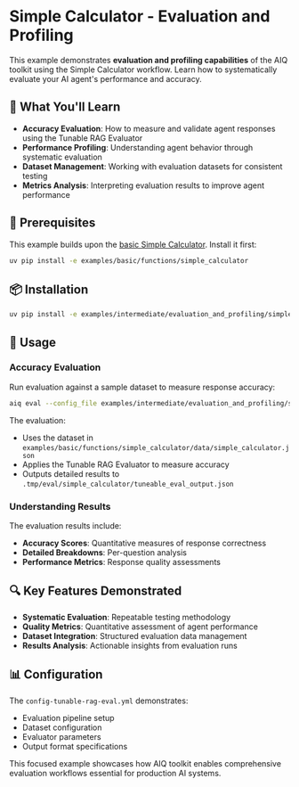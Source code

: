 <!--
SPDX-FileCopyrightText: Copyright (c) 2025, NVIDIA CORPORATION & AFFILIATES. All rights reserved.
SPDX-License-Identifier: Apache-2.0

Licensed under the Apache License, Version 2.0 (the "License");
you may not use this file except in compliance with the License.
You may obtain a copy of the License at

http://www.apache.org/licenses/LICENSE-2.0

Unless required by applicable law or agreed to in writing, software
distributed under the License is distributed on an "AS IS" BASIS,
WITHOUT WARRANTIES OR CONDITIONS OF ANY KIND, either express or implied.
See the License for the specific language governing permissions and
limitations under the License.
-->

# Simple Calculator - Evaluation and Profiling

This example demonstrates **evaluation and profiling capabilities** of the AIQ toolkit using the Simple Calculator workflow. Learn how to systematically evaluate your AI agent's performance and accuracy.

## 🎯 What You'll Learn

- **Accuracy Evaluation**: How to measure and validate agent responses using the Tunable RAG Evaluator
- **Performance Profiling**: Understanding agent behavior through systematic evaluation
- **Dataset Management**: Working with evaluation datasets for consistent testing
- **Metrics Analysis**: Interpreting evaluation results to improve agent performance

## 🔗 Prerequisites

This example builds upon the [basic Simple Calculator](../../../basic/functions/simple_calculator/). Install it first:

```bash
uv pip install -e examples/basic/functions/simple_calculator
```

## 📦 Installation

```bash
uv pip install -e examples/intermediate/evaluation_and_profiling/simple_calculator_eval
```

## 🚀 Usage

### Accuracy Evaluation

Run evaluation against a sample dataset to measure response accuracy:

```bash
aiq eval --config_file examples/intermediate/evaluation_and_profiling/simple_calculator_eval/configs/config-tunable-rag-eval.yml
```

The evaluation:
- Uses the dataset in `examples/basic/functions/simple_calculator/data/simple_calculator.json`
- Applies the Tunable RAG Evaluator to measure accuracy
- Outputs detailed results to `.tmp/eval/simple_calculator/tuneable_eval_output.json`

### Understanding Results

The evaluation results include:
- **Accuracy Scores**: Quantitative measures of response correctness
- **Detailed Breakdowns**: Per-question analysis
- **Performance Metrics**: Response quality assessments

## 🔍 Key Features Demonstrated

- **Systematic Evaluation**: Repeatable testing methodology
- **Quality Metrics**: Quantitative assessment of agent performance
- **Dataset Integration**: Structured evaluation data management
- **Results Analysis**: Actionable insights from evaluation runs

## 📊 Configuration

The `config-tunable-rag-eval.yml` demonstrates:
- Evaluation pipeline setup
- Dataset configuration
- Evaluator parameters
- Output format specifications

This focused example showcases how AIQ toolkit enables comprehensive evaluation workflows essential for production AI systems.

